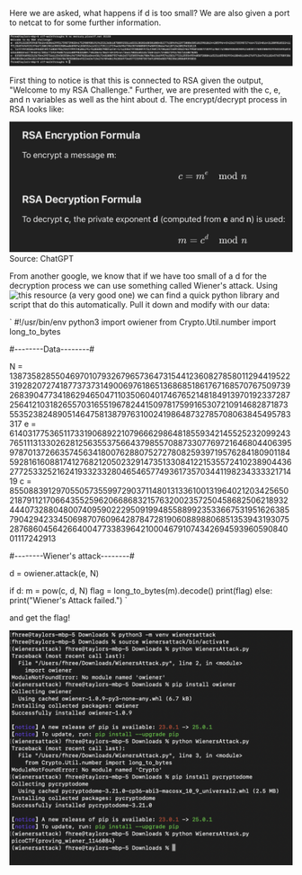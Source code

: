 Here we are asked, what happens if d is too small? We are also given a port to netcat to for some further information.

![image](images/netcat_dachshun.png)

First thing to notice is that this is connected to RSA given the output, "Welcome to my RSA Challenge." Further, we are presented with the c, e, and n variables as well as the hint about d. The encrypt/decrypt process in RSA looks like:

![image](images/rsadecenc.png)
Source: ChatGPT

From another google, we know that if we have too small of a d for the decryption process we can use something called Wiener's attack. Using ![this](https://cryptohack.gitbook.io/cryptobook/untitled/low-private-component-attacks/wieners-attack) resource (a very good one) we can find a quick python library and script that do this automatically. Pull it down and modify with our data:

`
#!/usr/bin/env python3
import owiener
from Crypto.Util.number import long_to_bytes

#--------Data--------#

N = 138735828550469701079326796573647315441236082785801129441952231928207274187737373149006976186513686851861767168570767509739268390477341862946504711035060401746765214818491397019233728725641210318265570316551967824415097817599165307210914682871873553523824890514647581387976310024198648732785708063845495783317
e = 61403177536511733190689221079666298648185593421455252320992437651113133026281256355375664379855708873307769721646804406395978701372663574563418007628807527278082593971957628418090118459281616088174127682120502329147351330841221535572410238904436277253325216241933233280465465774936173570344119823433332171419
c = 85508839129705505735599729037114801313361001319640212034256502187911217066435525962066868321576320023572504586825062189324440732880480074095902229509199485588992353366753195162638579042942334506987076096428784728190608898806851353943193075287686045642664004773383964210004679107434269459396059084001117242913

#--------Wiener's attack--------#

d = owiener.attack(e, N)

if d:
    m = pow(c, d, N)
    flag = long_to_bytes(m).decode()
    print(flag)
else:
    print("Wiener's Attack failed.")
`

and get the flag!

![image](images/wiener_flag.png)